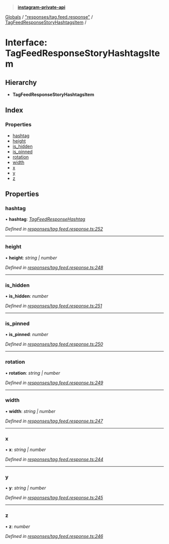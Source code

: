 > **[instagram-private-api](../README.md)**

[Globals](../README.md) / ["responses/tag.feed.response"](../modules/_responses_tag_feed_response_.md) / [TagFeedResponseStoryHashtagsItem](_responses_tag_feed_response_.tagfeedresponsestoryhashtagsitem.md) /

# Interface: TagFeedResponseStoryHashtagsItem

## Hierarchy

* **TagFeedResponseStoryHashtagsItem**

## Index

### Properties

* [hashtag](_responses_tag_feed_response_.tagfeedresponsestoryhashtagsitem.md#hashtag)
* [height](_responses_tag_feed_response_.tagfeedresponsestoryhashtagsitem.md#height)
* [is_hidden](_responses_tag_feed_response_.tagfeedresponsestoryhashtagsitem.md#is_hidden)
* [is_pinned](_responses_tag_feed_response_.tagfeedresponsestoryhashtagsitem.md#is_pinned)
* [rotation](_responses_tag_feed_response_.tagfeedresponsestoryhashtagsitem.md#rotation)
* [width](_responses_tag_feed_response_.tagfeedresponsestoryhashtagsitem.md#width)
* [x](_responses_tag_feed_response_.tagfeedresponsestoryhashtagsitem.md#x)
* [y](_responses_tag_feed_response_.tagfeedresponsestoryhashtagsitem.md#y)
* [z](_responses_tag_feed_response_.tagfeedresponsestoryhashtagsitem.md#z)

## Properties

###  hashtag

• **hashtag**: *[TagFeedResponseHashtag](_responses_tag_feed_response_.tagfeedresponsehashtag.md)*

*Defined in [responses/tag.feed.response.ts:252](https://github.com/dilame/instagram-private-api/blob/3e16058/src/responses/tag.feed.response.ts#L252)*

___

###  height

• **height**: *string | number*

*Defined in [responses/tag.feed.response.ts:248](https://github.com/dilame/instagram-private-api/blob/3e16058/src/responses/tag.feed.response.ts#L248)*

___

###  is_hidden

• **is_hidden**: *number*

*Defined in [responses/tag.feed.response.ts:251](https://github.com/dilame/instagram-private-api/blob/3e16058/src/responses/tag.feed.response.ts#L251)*

___

###  is_pinned

• **is_pinned**: *number*

*Defined in [responses/tag.feed.response.ts:250](https://github.com/dilame/instagram-private-api/blob/3e16058/src/responses/tag.feed.response.ts#L250)*

___

###  rotation

• **rotation**: *string | number*

*Defined in [responses/tag.feed.response.ts:249](https://github.com/dilame/instagram-private-api/blob/3e16058/src/responses/tag.feed.response.ts#L249)*

___

###  width

• **width**: *string | number*

*Defined in [responses/tag.feed.response.ts:247](https://github.com/dilame/instagram-private-api/blob/3e16058/src/responses/tag.feed.response.ts#L247)*

___

###  x

• **x**: *string | number*

*Defined in [responses/tag.feed.response.ts:244](https://github.com/dilame/instagram-private-api/blob/3e16058/src/responses/tag.feed.response.ts#L244)*

___

###  y

• **y**: *string | number*

*Defined in [responses/tag.feed.response.ts:245](https://github.com/dilame/instagram-private-api/blob/3e16058/src/responses/tag.feed.response.ts#L245)*

___

###  z

• **z**: *number*

*Defined in [responses/tag.feed.response.ts:246](https://github.com/dilame/instagram-private-api/blob/3e16058/src/responses/tag.feed.response.ts#L246)*